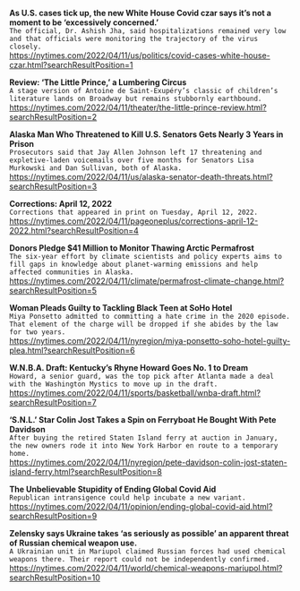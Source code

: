 **As U.S. cases tick up, the new White House Covid czar says it’s not a moment to be ‘excessively concerned.’**\
`The official, Dr. Ashish Jha, said hospitalizations remained very low and that officials were monitoring the trajectory of the virus closely.`\
https://nytimes.com/2022/04/11/us/politics/covid-cases-white-house-czar.html?searchResultPosition=1

**Review: ‘The Little Prince,’ a Lumbering Circus**\
`A stage version of Antoine de Saint-Exupéry’s classic of children’s literature lands on Broadway but remains stubbornly earthbound.`\
https://nytimes.com/2022/04/11/theater/the-little-prince-review.html?searchResultPosition=2

**Alaska Man Who Threatened to Kill U.S. Senators Gets Nearly 3 Years in Prison**\
`Prosecutors said that Jay Allen Johnson left 17 threatening and expletive-laden voicemails over five months for Senators Lisa Murkowski and Dan Sullivan, both of Alaska.`\
https://nytimes.com/2022/04/11/us/alaska-senator-death-threats.html?searchResultPosition=3

**Corrections: April 12, 2022**\
`Corrections that appeared in print on Tuesday, April 12, 2022.`\
https://nytimes.com/2022/04/11/pageoneplus/corrections-april-12-2022.html?searchResultPosition=4

**Donors Pledge $41 Million to Monitor Thawing Arctic Permafrost**\
`The six-year effort by climate scientists and policy experts aims to fill gaps in knowledge about planet-warming emissions and help affected communities in Alaska.`\
https://nytimes.com/2022/04/11/climate/permafrost-climate-change.html?searchResultPosition=5

**Woman Pleads Guilty to Tackling Black Teen at SoHo Hotel**\
`Miya Ponsetto admitted to committing a hate crime in the 2020 episode. That element of the charge will be dropped if she abides by the law for two years.`\
https://nytimes.com/2022/04/11/nyregion/miya-ponsetto-soho-hotel-guilty-plea.html?searchResultPosition=6

**W.N.B.A. Draft: Kentucky’s Rhyne Howard Goes No. 1 to Dream**\
`Howard, a senior guard, was the top pick after Atlanta made a deal with the Washington Mystics to move up in the draft.`\
https://nytimes.com/2022/04/11/sports/basketball/wnba-draft.html?searchResultPosition=7

**‘S.N.L.’ Star Colin Jost Takes a Spin on Ferryboat He Bought With Pete Davidson**\
`After buying the retired Staten Island ferry at auction in January, the new owners rode it into New York Harbor en route to a temporary home.`\
https://nytimes.com/2022/04/11/nyregion/pete-davidson-colin-jost-staten-island-ferry.html?searchResultPosition=8

**The Unbelievable Stupidity of Ending Global Covid Aid**\
`Republican intransigence could help incubate a new variant.`\
https://nytimes.com/2022/04/11/opinion/ending-global-covid-aid.html?searchResultPosition=9

**Zelensky says Ukraine takes ‘as seriously as possible’ an apparent threat of Russian chemical weapon use.**\
`A Ukrainian unit in Mariupol claimed Russian forces had used chemical weapons there. Their report could not be independently confirmed.`\
https://nytimes.com/2022/04/11/world/chemical-weapons-mariupol.html?searchResultPosition=10

